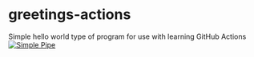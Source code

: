 # greetings-actions
Simple hello world type of program for use with learning GitHub Actions
[![Simple Pipe](https://github.com/kamkug/greetings-actions/actions/workflows/simple-pipe.yaml/badge.svg)](https://github.com/kamkug/greetings-actions/actions/workflows/simple-pipe.yaml)
